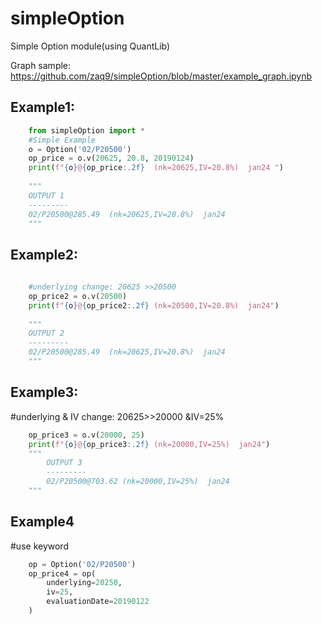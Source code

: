 # simpleOption
Simple Option module(using QuantLib)

Graph sample:
https://github.com/zaq9/simpleOption/blob/master/example_graph.ipynb


Example1:
---------
```python
    from simpleOption import *
    #Simple Example
    o = Option('02/P20500')
    op_price = o.v(20625, 20.8, 20190124)
    print(f"{o}@{op_price:.2f}  (nk=20625,IV=20.8%)  jan24 ")
    
    """
    OUTPUT 1
    ---------
    02/P20500@285.49  (nk=20625,IV=20.8%)  jan24
    """
```
Example2:
---------

```python
    
    #underlying change: 20625 >>20500
    op_price2 = o.v(20500)
    print(f"{o}@{op_price2:.2f} (nk=20500,IV=20.8%)  jan24")
    
    """
    OUTPUT 2
    ---------
    02/P20500@285.49  (nk=20625,IV=20.8%)  jan24
    """
```
    
Example3:
---------
#underlying & IV change: 20625>>20000 &IV=25%

```python
    op_price3 = o.v(20000, 25)
    print(f"{o}@{op_price3:.2f} (nk=20000,IV=25%)  jan24")
    """
        OUTPUT 3
        ---------
        02/P20500@703.62 (nk=20000,IV=25%)  jan24
    """
```

Example4
---------
#use keyword

```python
    op = Option('02/P20500')
    op_price4 = op(
        underlying=20250,
        iv=25,
        evaluationDate=20190122
    )
```







```
